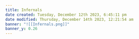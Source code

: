 ```yaml
---
title: Infernals
date created: Tuesday, December 12th 2023, 6:45:11 pm
date modified: Thursday, December 14th 2023, 12:21:54 am
banner: "![[Infernals.png]]"
banner_y: 0.26
---
```

